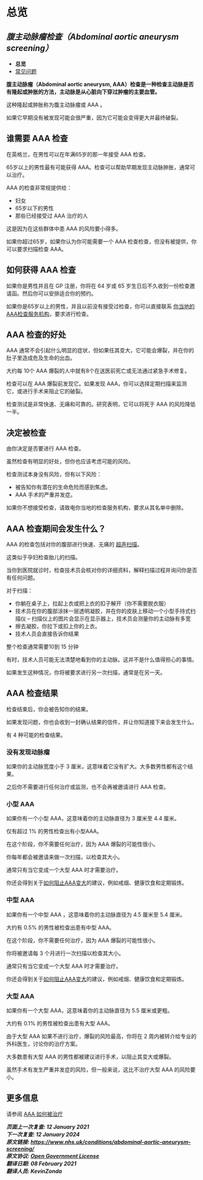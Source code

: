 <!-- AAA screening/Abdominal aortic aneurysm screening -->

# **总览**

## *腹主动脉瘤检查（Abdominal aortic aneurysm screening）*

- **总览**
- [常见问题](abdominal-aortic-aneurysm-screening-faqs.md)

**腹主动脉瘤（Abdominal aortic aneurysm, AAA）检查是一种检查主动脉是否有隆起或肿胀的方法，主动脉是从心脏向下穿过肿瘤的主要血管。**

这种隆起或肿胀称为腹主动脉瘤或 AAA 。

如果它早期没有被发现可能会很严重，因为它可能会变得更大并最终破裂。



<!-- FIXME: 潜在的区域性内容 -->
## 谁需要 AAA 检查

在英格兰，在男性可以在年满65岁的那一年接受 AAA 检查。

65岁以上的男性最有可能获得 AAA。检查可以帮助早期发现主动脉肿胀，通常可以治疗。

AAA 的检查非常规提供给：

- 妇女
- 65岁以下的男性
- 那些已经接受过 AAA 治疗的人

这是因为在这些群体中患 AAA 的风险要小得多。

如果你超过65岁，如果你认为你可能需要一个 AAA 检查检查，但没有被提供，你可以要求扫描检查 AAA。



<!-- FIXME: 潜在的区域性内容 -->
## 如何获得 AAA 检查

如果你是男性并且在 GP 注册，你将在 64 岁或 65 岁生日后不久收到一份检查邀请函。然后你可以安排适合你的预约。

如果你是65岁以上的男性，并且以前没有接受过检查，你可以直接联系 [你当地的AAA检查服务机构](https://www.nhs.uk/Service-Search/Abdominal-aortic-aneurysm-screening/LocationSearch/1910)，要求进行检查。



## AAA 检查的好处

AAA 通常不会引起什么明显的症状，但如果任其变大，它可能会爆裂，并在你的肚子里造成危及生命的出血。

大约每 10个 AAA 爆裂的人中就有8个在送医前死亡或无法通过紧急手术修复。

检查可以在 AAA 爆裂前发现它。如果发现 AAA，你可以选择定期扫描来监测它，或进行手术来阻止它的破裂。

检查测试是非常快速、无痛和可靠的。研究表明，它可以将死于 AAA 的风险降低一半。



<!-- FIXME: 潜在的区域性内容 -->
## 决定被检查

由你决定是否要进行 AAA 检查。

虽然检查有明显的好处，但你也应该考虑可能的风险。

检查测试本身没有风险，但有以下风险：

- 被告知你有潜在的生命危险而感到焦虑。
- AAA 手术的严重并发症。

如果你不想接受检查，请致电你当地的检查服务机构，要求从其名单中删除。



## AAA 检查期间会发生什么？

AAA 的检查包括对你的腹部进行快速、无痛的 [超声扫描](https://www.nhs.uk/conditions/ultrasound-scan/)。

这类似于孕妇检查胎儿的扫描。

当你到医院就诊时，检查技术员会核对你的详细资料，解释扫描过程并询问你是否有任何问题。

对于扫描：

- 你躺在桌子上，拉起上衣或把上衣的扣子解开（你不需要脱衣服）
- 技术员在你的腹部涂抹一层透明凝胶，并在你的皮肤上移动一个小型手持式扫描仪 – 扫描仪上的图片会显示在显示器上，技术员会测量你的主动脉有多宽
- 擦去凝胶，你拉下或扣上你的上衣。
- 技术人员会直接告诉你结果

整个检查通常需要10到 15 分钟

有时，技术人员可能无法清楚地看到你的主动脉。这并不是什么值得担心的事情。

如果发生这种情况，你将被要求进行另一次扫描，通常是在另一天。



<!-- FIXME: 潜在的区域性内容 -->
## AAA 检查结果

检查结束后，你会被告知你的结果。

如果发现问题，你也会收到一封确认结果的信件，并让你知道接下来会发生什么。

有 4 种可能的检查结果。

### 没有发现动脉瘤

如果你的主动脉宽度小于 3 厘米，这意味着它没有扩大。大多数男性都有这个结果。

之后你不需要进行任何治疗或监测，也不会再被邀请进行 AAA 检查。

### 小型 AAA

如果你有一个小型 AAA，这意味着你的主动脉直径为 3 厘米至 4.4 厘米。

仅有超过 1% 的男性检查出有小型AAA。

在这个阶段，你不需要任何治疗，因为 AAA 爆裂的可能性很小。

你每年都会被邀请来做一次扫描，以检查其大小。

通常只有当它变成一个大型 AAA 时才需要治疗。

<!-- FIXME: LINK -->

你还会得到关于[如何阻止AAA变大](abdominal-aortic-aneurysm.md#降低你的腹主动脉瘤（AAA）风险)的建议，例如戒烟、健康饮食和定期锻炼。

### 中型 AAA

如果你有一个中型 AAA ，这意味着你的主动脉直径为 4.5 厘米至 5.4 厘米。

大约有 0.5% 的男性被检查出患有中型 AAA。

在这个阶段，你不需要任何治疗，因为 AAA 爆裂的可能性很小。

你将被邀请每 3 个月进行一次扫描以检查其大小。

通常只有当它变成一个大型 AAA 时才需要治疗。

你还会得到关于[如何阻止AAA变大](abdominal-aortic-aneurysm.md#降低你的腹主动脉瘤（AAA）风险)的建议，例如戒烟、健康饮食和定期锻炼。

### 大型 AAA

如果你有一个大型 AAA，这意味着你的主动脉直径为 5.5 厘米或更粗。

大约有 0.1% 的男性被检查出患有大型 AAA。

由于大型 AAA 如果不进行治疗，爆裂的风险最高，你将在 2 周内被转介给专业的外科医生，讨论你的治疗方案。

大多数患有大型 AAA 的男性都被建议进行手术，以阻止其变大或爆裂。

虽然手术有发生严重并发症的风险，但一般来说，这比不治疗大型 AAA 的风险要小。



## 更多信息

请参阅 [AAA 如何被治疗](https://www.nhs.uk/conditions/abdominal-aortic-aneurysm/)

***页面上一次复查: 12 January 2021  
下一次复查: 12 January 2024  
原文链接: <https://www.nhs.uk/conditions/abdominal-aortic-aneurysm-screening/>  
原文协议: [Open Government License](http://www.nationalarchives.gov.uk/doc/open-government-licence/version/3/)  
翻译日期: 08 February 2021  
翻译人员: KevinZonda***
